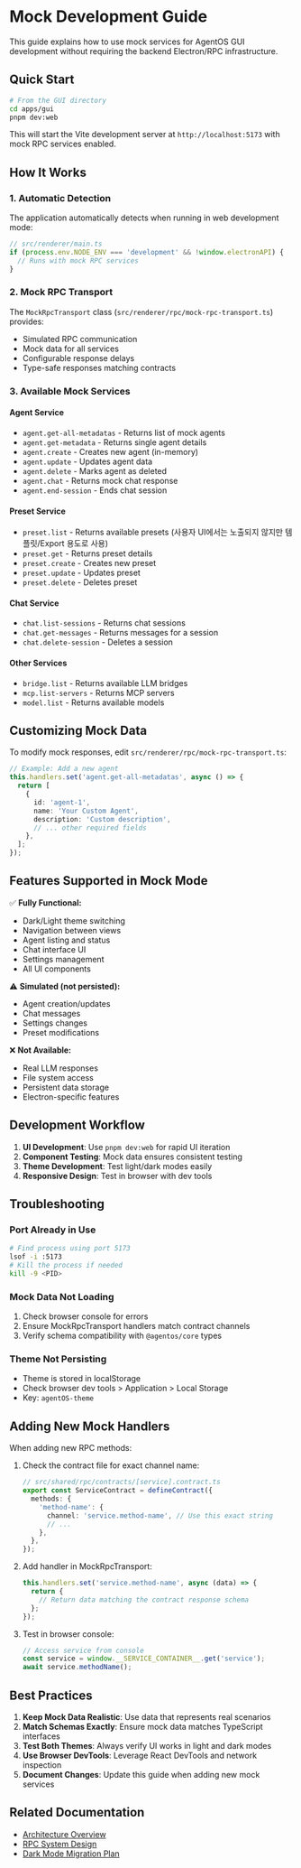 # Mock Development Guide

This guide explains how to use mock services for AgentOS GUI development without requiring the backend Electron/RPC infrastructure.

## Quick Start

```bash
# From the GUI directory
cd apps/gui
pnpm dev:web
```

This will start the Vite development server at `http://localhost:5173` with mock RPC services enabled.

## How It Works

### 1. Automatic Detection

The application automatically detects when running in web development mode:

```typescript
// src/renderer/main.ts
if (process.env.NODE_ENV === 'development' && !window.electronAPI) {
  // Runs with mock RPC services
}
```

### 2. Mock RPC Transport

The `MockRpcTransport` class (`src/renderer/rpc/mock-rpc-transport.ts`) provides:

- Simulated RPC communication
- Mock data for all services
- Configurable response delays
- Type-safe responses matching contracts

### 3. Available Mock Services

#### Agent Service

- `agent.get-all-metadatas` - Returns list of mock agents
- `agent.get-metadata` - Returns single agent details
- `agent.create` - Creates new agent (in-memory)
- `agent.update` - Updates agent data
- `agent.delete` - Marks agent as deleted
- `agent.chat` - Returns mock chat response
- `agent.end-session` - Ends chat session

#### Preset Service

- `preset.list` - Returns available presets (사용자 UI에서는 노출되지 않지만 템플릿/Export 용도로 사용)
- `preset.get` - Returns preset details
- `preset.create` - Creates new preset
- `preset.update` - Updates preset
- `preset.delete` - Deletes preset

#### Chat Service

- `chat.list-sessions` - Returns chat sessions
- `chat.get-messages` - Returns messages for a session
- `chat.delete-session` - Deletes a session

#### Other Services

- `bridge.list` - Returns available LLM bridges
- `mcp.list-servers` - Returns MCP servers
- `model.list` - Returns available models

## Customizing Mock Data

To modify mock responses, edit `src/renderer/rpc/mock-rpc-transport.ts`:

```typescript
// Example: Add a new agent
this.handlers.set('agent.get-all-metadatas', async () => {
  return [
    {
      id: 'agent-1',
      name: 'Your Custom Agent',
      description: 'Custom description',
      // ... other required fields
    },
  ];
});
```

## Features Supported in Mock Mode

✅ **Fully Functional:**

- Dark/Light theme switching
- Navigation between views
- Agent listing and status
- Chat interface UI
- Settings management
- All UI components

⚠️ **Simulated (not persisted):**

- Agent creation/updates
- Chat messages
- Settings changes
- Preset modifications

❌ **Not Available:**

- Real LLM responses
- File system access
- Persistent data storage
- Electron-specific features

## Development Workflow

1. **UI Development**: Use `pnpm dev:web` for rapid UI iteration
2. **Component Testing**: Mock data ensures consistent testing
3. **Theme Development**: Test light/dark modes easily
4. **Responsive Design**: Test in browser with dev tools

## Troubleshooting

### Port Already in Use

```bash
# Find process using port 5173
lsof -i :5173
# Kill the process if needed
kill -9 <PID>
```

### Mock Data Not Loading

1. Check browser console for errors
2. Ensure MockRpcTransport handlers match contract channels
3. Verify schema compatibility with `@agentos/core` types

### Theme Not Persisting

- Theme is stored in localStorage
- Check browser dev tools > Application > Local Storage
- Key: `agentOS-theme`

## Adding New Mock Handlers

When adding new RPC methods:

1. Check the contract file for exact channel name:

   ```typescript
   // src/shared/rpc/contracts/[service].contract.ts
   export const ServiceContract = defineContract({
     methods: {
       'method-name': {
         channel: 'service.method-name', // Use this exact string
         // ...
       },
     },
   });
   ```

2. Add handler in MockRpcTransport:

   ```typescript
   this.handlers.set('service.method-name', async (data) => {
     return {
       // Return data matching the contract response schema
     };
   });
   ```

3. Test in browser console:
   ```javascript
   // Access service from console
   const service = window.__SERVICE_CONTAINER__.get('service');
   await service.methodName();
   ```

## Best Practices

1. **Keep Mock Data Realistic**: Use data that represents real scenarios
2. **Match Schemas Exactly**: Ensure mock data matches TypeScript interfaces
3. **Test Both Themes**: Always verify UI works in light and dark modes
4. **Use Browser DevTools**: Leverage React DevTools and network inspection
5. **Document Changes**: Update this guide when adding new mock services

## Related Documentation

- [Architecture Overview](./ARCHITECTURE.md)
- [RPC System Design](./RPC_DESIGN.md)
- [Dark Mode Migration Plan](../plan/DARK_MODE_MIGRATION_PLAN.md)
